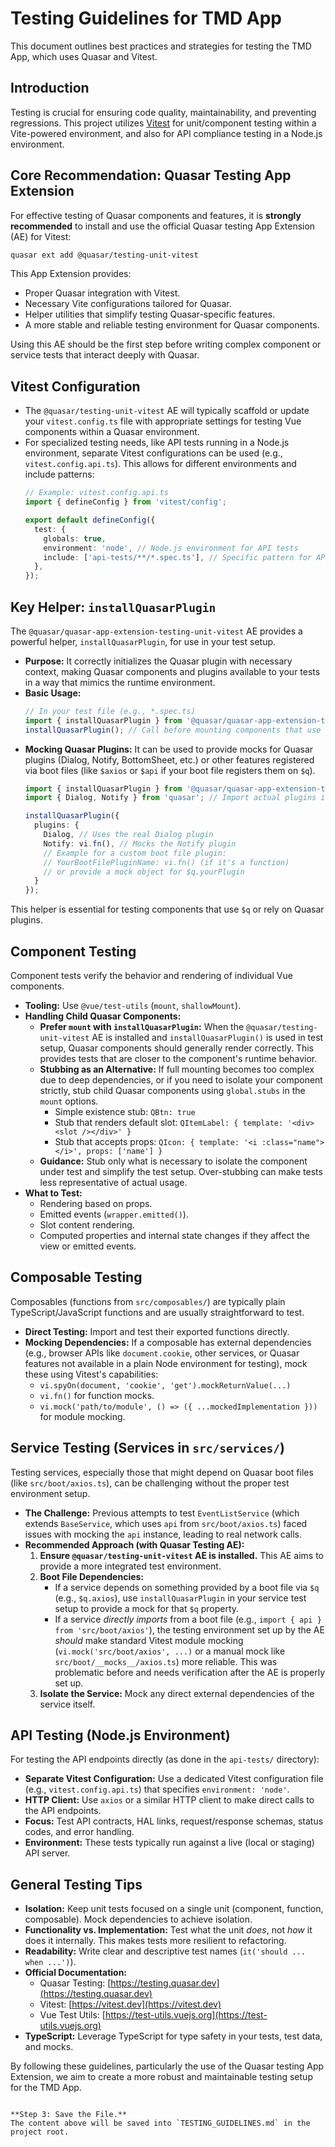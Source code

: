 # Testing Guidelines for TMD App

This document outlines best practices and strategies for testing the TMD App, which uses Quasar and Vitest.

## Introduction

Testing is crucial for ensuring code quality, maintainability, and preventing regressions. This project utilizes [Vitest](https://vitest.dev/) for unit/component testing within a Vite-powered environment, and also for API compliance testing in a Node.js environment.

## Core Recommendation: Quasar Testing App Extension

For effective testing of Quasar components and features, it is **strongly recommended** to install and use the official Quasar testing App Extension (AE) for Vitest:

```bash
quasar ext add @quasar/testing-unit-vitest
```

This App Extension provides:
- Proper Quasar integration with Vitest.
- Necessary Vite configurations tailored for Quasar.
- Helper utilities that simplify testing Quasar-specific features.
- A more stable and reliable testing environment for Quasar components.

Using this AE should be the first step before writing complex component or service tests that interact deeply with Quasar.

## Vitest Configuration

- The `@quasar/testing-unit-vitest` AE will typically scaffold or update your `vitest.config.ts` file with appropriate settings for testing Vue components within a Quasar environment.
- For specialized testing needs, like API tests running in a Node.js environment, separate Vitest configurations can be used (e.g., `vitest.config.api.ts`). This allows for different environments and include patterns:
  ```typescript
  // Example: vitest.config.api.ts
  import { defineConfig } from 'vitest/config';

  export default defineConfig({
    test: {
      globals: true,
      environment: 'node', // Node.js environment for API tests
      include: ['api-tests/**/*.spec.ts'], // Specific pattern for API tests
    },
  });
  ```

## Key Helper: `installQuasarPlugin`

The `@quasar/quasar-app-extension-testing-unit-vitest` AE provides a powerful helper, `installQuasarPlugin`, for use in your test setup.

- **Purpose:** It correctly initializes the Quasar plugin with necessary context, making Quasar components and plugins available to your tests in a way that mimics the runtime environment.
- **Basic Usage:**
  ```typescript
  // In your test file (e.g., *.spec.ts)
  import { installQuasarPlugin } from '@quasar/quasar-app-extension-testing-unit-vitest';
  installQuasarPlugin(); // Call before mounting components that use Quasar features
  ```
- **Mocking Quasar Plugins:** It can be used to provide mocks for Quasar plugins (Dialog, Notify, BottomSheet, etc.) or other features registered via boot files (like `$axios` or `$api` if your boot file registers them on `$q`).
  ```typescript
  import { installQuasarPlugin } from '@quasar/quasar-app-extension-testing-unit-vitest';
  import { Dialog, Notify } from 'quasar'; // Import actual plugins if you need their interface

  installQuasarPlugin({
    plugins: {
      Dialog, // Uses the real Dialog plugin
      Notify: vi.fn(), // Mocks the Notify plugin
      // Example for a custom boot file plugin:
      // YourBootFilePluginName: vi.fn() (if it's a function)
      // or provide a mock object for $q.yourPlugin
    }
  });
  ```
This helper is essential for testing components that use `$q` or rely on Quasar plugins.

## Component Testing

Component tests verify the behavior and rendering of individual Vue components.

- **Tooling:** Use `@vue/test-utils` (`mount`, `shallowMount`).
- **Handling Child Quasar Components:**
    - **Prefer `mount` with `installQuasarPlugin`:** When the `@quasar/testing-unit-vitest` AE is installed and `installQuasarPlugin()` is used in test setup, Quasar components should generally render correctly. This provides tests that are closer to the component's runtime behavior.
    - **Stubbing as an Alternative:** If full mounting becomes too complex due to deep dependencies, or if you need to isolate your component strictly, stub child Quasar components using `global.stubs` in the `mount` options.
        - Simple existence stub: `QBtn: true`
        - Stub that renders default slot: `QItemLabel: { template: '<div><slot /></div>' }`
        - Stub that accepts props: `QIcon: { template: '<i :class="name"></i>', props: ['name'] }`
    - **Guidance:** Stub only what is necessary to isolate the component under test and simplify the test setup. Over-stubbing can make tests less representative of actual usage.
- **What to Test:**
    - Rendering based on props.
    - Emitted events (`wrapper.emitted()`).
    - Slot content rendering.
    - Computed properties and internal state changes if they affect the view or emitted events.

## Composable Testing

Composables (functions from `src/composables/`) are typically plain TypeScript/JavaScript functions and are usually straightforward to test.

- **Direct Testing:** Import and test their exported functions directly.
- **Mocking Dependencies:** If a composable has external dependencies (e.g., browser APIs like `document.cookie`, other services, or Quasar features not available in a plain Node environment for testing), mock these using Vitest's capabilities:
    - `vi.spyOn(document, 'cookie', 'get').mockReturnValue(...)`
    - `vi.fn()` for function mocks.
    - `vi.mock('path/to/module', () => ({ ...mockedImplementation }))` for module mocking.

## Service Testing (Services in `src/services/`)

Testing services, especially those that might depend on Quasar boot files (like `src/boot/axios.ts`), can be challenging without the proper test environment setup.

- **The Challenge:** Previous attempts to test `EventListService` (which extends `BaseService`, which uses `api` from `src/boot/axios.ts`) faced issues with mocking the `api` instance, leading to real network calls.
- **Recommended Approach (with Quasar Testing AE):**
    1.  **Ensure `@quasar/testing-unit-vitest` AE is installed.** This AE aims to provide a more integrated test environment.
    2.  **Boot File Dependencies:**
        - If a service depends on something provided by a boot file via `$q` (e.g., `$q.axios`), use `installQuasarPlugin` in your service test setup to provide a mock for that `$q` property.
        - If a service *directly imports* from a boot file (e.g., `import { api } from 'src/boot/axios'`), the testing environment set up by the AE *should* make standard Vitest module mocking (`vi.mock('src/boot/axios', ...)` or a manual mock like `src/boot/__mocks__/axios.ts`) more reliable. This was problematic before and needs verification after the AE is properly set up.
    3.  **Isolate the Service:** Mock any direct external dependencies of the service itself.

## API Testing (Node.js Environment)

For testing the API endpoints directly (as done in the `api-tests/` directory):

- **Separate Vitest Configuration:** Use a dedicated Vitest configuration file (e.g., `vitest.config.api.ts`) that specifies `environment: 'node'`.
- **HTTP Client:** Use `axios` or a similar HTTP client to make direct calls to the API endpoints.
- **Focus:** Test API contracts, HAL links, request/response schemas, status codes, and error handling.
- **Environment:** These tests typically run against a live (local or staging) API server.

## General Testing Tips

- **Isolation:** Keep unit tests focused on a single unit (component, function, composable). Mock dependencies to achieve isolation.
- **Functionality vs. Implementation:** Test what the unit *does*, not *how* it does it internally. This makes tests more resilient to refactoring.
- **Readability:** Write clear and descriptive test names (`it('should ... when ...')`).
- **Official Documentation:**
    - Quasar Testing: [https://testing.quasar.dev](https://testing.quasar.dev)
    - Vitest: [https://vitest.dev](https://vitest.dev)
    - Vue Test Utils: [https://test-utils.vuejs.org](https://test-utils.vuejs.org)
- **TypeScript:** Leverage TypeScript for type safety in your tests, test data, and mocks.

By following these guidelines, particularly the use of the Quasar testing App Extension, we aim to create a more robust and maintainable testing setup for the TMD App.
```

**Step 3: Save the File.**
The content above will be saved into `TESTING_GUIDELINES.md` in the project root.
